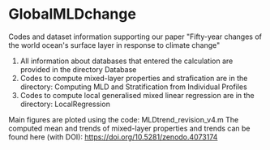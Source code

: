 # GlobalMLDchange
Codes and dataset information supporting our paper "Fifty-year changes of the world ocean's surface layer in response to climate change"

1) All information about databases that entered the calculation are provided in the directory Database
2) Codes to compute mixed-layer properties and strafication are in the directory: Computing MLD and Stratification from Individual Profiles
3) Codes to compute local generalised mixed linear regression are in the directory: LocalRegression

Main figures are ploted using the code: MLDtrend_revision_v4.m
The computed mean and trends of mixed-layer properties and trends can be found here (with DOI): https://doi.org/10.5281/zenodo.4073174

